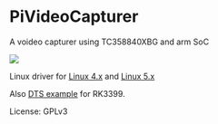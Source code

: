 # PiVideoCapturer

A voideo capturer using TC358840XBG and arm SoC

![](./pcb.jpg)

Linux driver for [Linux 4.x](https://patchwork.kernel.org/project/linux-media/patch/44d2d84d-f18d-9c80-977f-8a2b8675e70a@xs4all.nl/) and [Linux 5.x](https://github.com/Sasasu/kernel/commit/2ac963e2eb28087317501f061d04d1e15ed70adb)

Also [DTS example](https://github.com/Sasasu/kernel/commit/191d50bea6500b790de900fb8ab7bc9170189c27) for RK3399.

License: GPLv3
